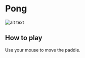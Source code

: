 # Pong

![alt text][Pong]

[Pong]: https://github.com/Paraianu-Remus/paraianu-remus.github.io/assets/99686102/d0b97408-7caa-4c45-a831-a278ce461fff

## How to play

Use your mouse to move the paddle.
